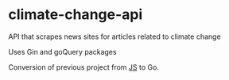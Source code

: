 # climate-change-api

API that scrapes news sites for articles related to climate change

Uses Gin and goQuery packages

Conversion of previous project from [JS](https://github.com/Scott-fo/apiProject) to Go.
